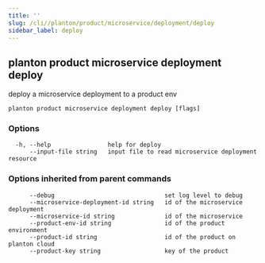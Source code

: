 ```yaml
---
title: ''
slug: /cli//planton/product/microservice/deployment/deploy
sidebar_label: deploy
---
```

## planton product microservice deployment deploy

deploy a microservice deployment to a product env

```
planton product microservice deployment deploy [flags]
```

### Options

```
  -h, --help                help for deploy
      --input-file string   input file to read microservice deployment resource
```

### Options inherited from parent commands

```
      --debug                               set log level to debug
      --microservice-deployment-id string   id of the microservice deployment
      --microservice-id string              id of the microservice
      --product-env-id string               id of the product environment
      --product-id string                   id of the product on planton cloud
      --product-key string                  key of the product
```

